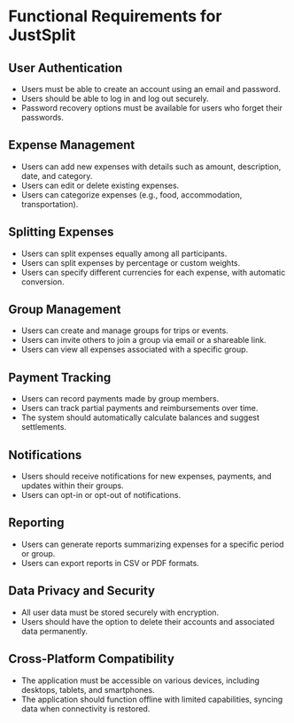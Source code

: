 # Functional Requirements for JustSplit

## User Authentication
- Users must be able to create an account using an email and password.
- Users should be able to log in and log out securely.
- Password recovery options must be available for users who forget their passwords.

## Expense Management
- Users can add new expenses with details such as amount, description, date, and category.
- Users can edit or delete existing expenses.
- Users can categorize expenses (e.g., food, accommodation, transportation).

## Splitting Expenses
- Users can split expenses equally among all participants.
- Users can split expenses by percentage or custom weights.
- Users can specify different currencies for each expense, with automatic conversion.

## Group Management
- Users can create and manage groups for trips or events.
- Users can invite others to join a group via email or a shareable link.
- Users can view all expenses associated with a specific group.

## Payment Tracking
- Users can record payments made by group members.
- Users can track partial payments and reimbursements over time.
- The system should automatically calculate balances and suggest settlements.

## Notifications
- Users should receive notifications for new expenses, payments, and updates within their groups.
- Users can opt-in or opt-out of notifications.

## Reporting
- Users can generate reports summarizing expenses for a specific period or group.
- Users can export reports in CSV or PDF formats.

## Data Privacy and Security
- All user data must be stored securely with encryption.
- Users should have the option to delete their accounts and associated data permanently.

## Cross-Platform Compatibility
- The application must be accessible on various devices, including desktops, tablets, and smartphones.
- The application should function offline with limited capabilities, syncing data when connectivity is restored.
